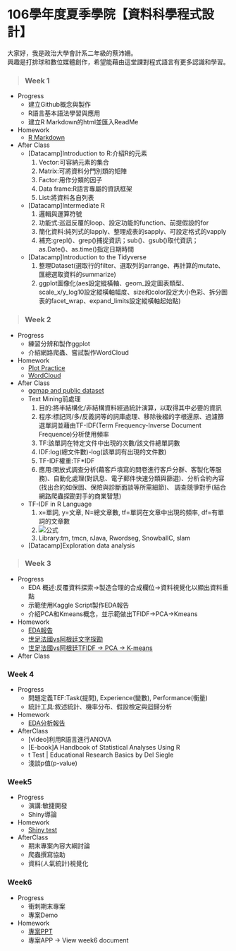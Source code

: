 # 106學年度夏季學院【資料科學程式設計】  
大家好，我是政治大學會計系二年級的蔡沛姍。  
興趣是打排球和數位媒體創作，希望能藉由這堂課對程式語言有更多認識和學習。  
>### Week 1  
* Progress  
  + 建立Github概念與製作  
  + R語言基本語法學習與應用  
  + 建立R Markdown的html並匯入ReadMe
* Homework  
  + [R Markdown](https://pei4.github.io/cs-x-programming/week1/HW1)
* After Class  
  + [Datacamp]Introduction to R:介紹R的元素  
    1. Vector:可容納元素的集合  
    2. Matrix:可將資料分門別類的矩陣  
    3. Factor:用作分類的因子  
    4. Data frame:R語言專屬的資訊框架  
    5. List:將資料各自列表  
  + [Datacamp]Intermediate R
    1. 邏輯與運算符號  
    2. 功能式:巡迴反覆的loop、設定功能的function、前提假設的for  
    3. 簡化資料:純列式的lapply、整理成表的sapply、可設定格式的vapply  
    4. 補充:grepl()、grep()捕捉資訊；sub()、gsub()取代資訊；as.Date()、as.time()指定日期時間  
  + [Datacamp]Introduction to the Tidyverse  
    1. 整理Dataset(選取行的filter、選取列的arrange、再計算的mutate、匯總選取資料的summarize)  
    2. ggplot圖像化(aes設定縱橫軸、geom_設定圖表類型、scale_x/y_log10設定縱橫軸幅度、size和color設定大小色彩、拆分圖表的facet_wrap、expand_limits設定縱橫軸起始點)  

>### Week 2  
* Progress  
  + 練習分辨和製作ggplot  
  + 介紹網路爬蟲、嘗試製作WordCloud  
* Homework  
  + [Plot Practice](https://pei4.github.io/cs-x-programming/week2/HW2_part1)  
  + [WordCloud](https://pei4.github.io/cs-x-programming/week2/HW2_part2)  
* After Class  
  + [ggmap and public dataset](https://pei4.github.io/cs-x-programming/week2/ggmap/ggmap_with_public_dataset.html)  
  + Text Mining前處理  
    1. 目的:將半結構化/非結構資料經過統計演算，以取得其中必要的資訊  
    2. 程序:標記同/多/反義詞等的詞庫處理、移除後綴的字根還原、過濾篩選單詞並藉由TF-IDF(Term Frequency-Inverse Document Frequence)分析使用頻率   
    3. TF:該單詞在特定文件中出現的次數/該文件總單詞數  
    4. IDF:log(總文件數)-log(該單詞有出現的文件數)  
    5. TF-IDF權重:TF*IDF  
    6. 應用:開放式調查分析(藉客戶填寫的問卷進行客戶分群、客製化等服務)、自動化處理(對訊息、電子郵件快速分類與篩選)、分析合約內容(找出合約如保固、保險與診斷面談等所需細節)、
   調查競爭對手(結合網路爬蟲探勘對手的商業智慧)  
  + TF-IDF in R Language  
    1. x=單詞, y=文章, N=總文章數, tf=單詞在文章中出現的頻率, df=有單詞的文章數   
    2. ![公式](https://pei4.github.io/cs-x-programming/week2/TFIDF.JPG)
    3. Library:tm, tmcn, rJava, Rwordseg, SnowballC, slam     
  + [Datacamp]Exploration data analysis  
>### Week 3  
* Progress  
  + EDA 概述:反覆資料探索→製造合理的合成欄位→資料視覺化以顯出資料重點  
  + 示範使用Kaggle Script製作EDA報告  
  + 介紹PCA和Kmeans概念，並示範做出TFIDF->PCA->Kmeans  
* Homework  
  + [EDA報告](https://pei4.github.io/cs-x-programming/week3/HW3_part1/HW3_part1)
  + [世足法國vs阿根廷文字探勘](https://pei4.github.io/cs-x-programming/week3/HW3_part2/HW3_part0)
  + [世足法國vs阿根廷TFIDF -> PCA -> K-means](https://pei4.github.io/cs-x-programming/week3/HW3_part2/HW3_part2)
* After Class  
### Week 4  
* Progress  
  + 問題定義TEF:Task(提問), Experience(變數), Performance(衡量)  
  + 統計工具:敘述統計、機率分布、假設檢定與迴歸分析  
* Homework  
  + [EDA分析報告](https://pei4.github.io/cs-x-programming/week4/HW4_part1)  
* AfterClass  
  + ​[video]利用R語言進行ANOVA​  
  + ​[E-book]A Handbook of Statistical Analyses Using R​  
  + t Test | Educational Research Basics by Del Siegle​
  + ​淺談p值(p-value)​​  
### Week5  
* Progress  
  + 演講:敏捷開發  
  + Shiny導論  
* Homework  
  + [Shiny test](https://pei4.shinyapps.io/HW5shiny/)  
* AfterClass  
  + 期末專案內容大綱討論  
  + 爬蟲撰寫協助  
  + 資料(人氣統計)視覺化  
### Week6
* Progress
  + 衝刺期末專案
  + 專案Demo
* Homework  
  + [專案PPT](https://drive.google.com/file/d/10PS03M5A2FszLJna8Lb9TwEcez2zIH6a/view)  
  + 專案APP → View week6 document

